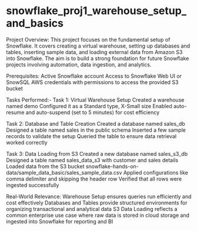 # snowflake_proj1_warehouse_setup_and_basics
Project Overview:
This project focuses on the fundamental setup of Snowflake. It covers creating a virtual warehouse, setting up databases and tables, inserting sample data, and loading external data from Amazon S3 into Snowflake. The aim is to build a strong foundation for future Snowflake projects involving automation, data ingestion, and analytics.

Prerequisites:
Active Snowflake account
Access to Snowflake Web UI or SnowSQL
AWS credentials with permissions to access the provided S3 bucket

Tasks Performed:-
Task 1: Virtual Warehouse Setup
Created a warehouse named demo
Configured it as a Standard type, X-Small size
Enabled auto-resume and auto-suspend (set to 5 minutes) for cost efficiency

Task 2: Database and Table Creation
Created a database named sales_db
Designed a table named sales in the public schema
Inserted a few sample records to validate the setup
Queried the table to ensure data retrieval worked correctly

Task 3: Data Loading from S3
Created a new database named sales_s3_db
Designed a table named sales_data_s3 with customer and sales details
Loaded data from the S3 bucket snowflake-hands-on-data/sample_data_basic/sales_sample_data.csv
Applied configurations like comma delimiter and skipping the header row
Verified that all rows were ingested successfully

Real-World Relevance:
Warehouse Setup ensures queries run efficiently and cost effectively
Databases and Tables provide structured environments for organizing transactional and analytical data
S3 Data Loading reflects a common enterprise use case where raw data is stored in cloud storage and ingested into Snowflake for reporting and BI







